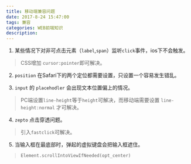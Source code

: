 ```yaml
---
title: 移动端兼容问题
date: 2017-8-24 15:47:00
tags: 兼容
categories: WEB前端知识
description:
---
```


1. 某些情况下对非可点击元素（`label`,`span`）监听`click`事件，ios下不会触发。
 > CSS增加 `cursor:pointer`即可解决。

2. `position` 在Safari下的两个定位都需要设置，只设置一个容易发生错乱。

3. `input` 的 `placehodler` 会出现文本位置偏上的情况。
 > PC端设置`line-height`等于`height`可解决，而移动端需要设置 `line-height:normal` 才可解决。

4. `zepto` 点击穿透问题。
 > 引入`fastclick`可解决。

5. 当输入框在最底部时，弹起的虚拟键盘会把输入框遮住。
 > `Element.scrollIntoViewIfNeeded(opt_center)`

